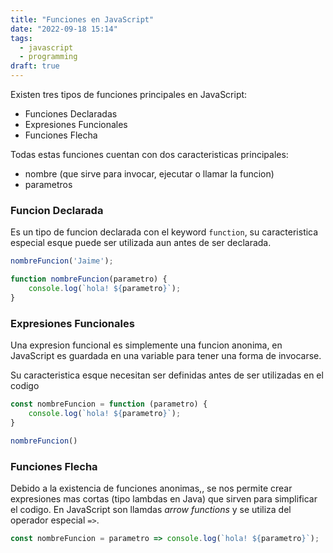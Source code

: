 ```yaml
---
title: "Funciones en JavaScript"
date: "2022-09-18 15:14"
tags: 
  - javascript
  - programming
draft: true
---
```

Existen tres tipos de funciones principales en JavaScript:
- Funciones Declaradas
- Expresiones Funcionales
- Funciones Flecha

Todas estas funciones cuentan con dos caracteristicas principales:
- nombre (que sirve para invocar, ejecutar o llamar la funcion)
- parametros 

### Funcion Declarada
Es un tipo de funcion declarada con el keyword ```function```, su caracteristica especial esque puede ser utilizada aun antes de ser declarada.

```JavaScript
nombreFuncion('Jaime');

function nombreFuncion(parametro) {
	console.log(`hola! ${parametro}`);
}
```

### Expresiones Funcionales
Una expresion funcional es simplemente una funcion anonima, en JavaScript es guardada en una variable para tener una forma de invocarse.

Su caracteristica esque necesitan ser definidas antes de ser utilizadas en el codigo

```JavaScript
const nombreFuncion = function (parametro) {
	console.log(`hola! ${parametro}`);
}

nombreFuncion()
```

### Funciones Flecha
Debido a la existencia de funciones anonimas,, se nos permite crear expresiones mas cortas (tipo lambdas en Java) que sirven para simplificar el codigo. En JavaScript son llamdas *arrow functions* y se utiliza del operador especial ```=>```.

```JavaScript
const nombreFuncion = parametro => console.log(`hola! ${parametro}`);
```


